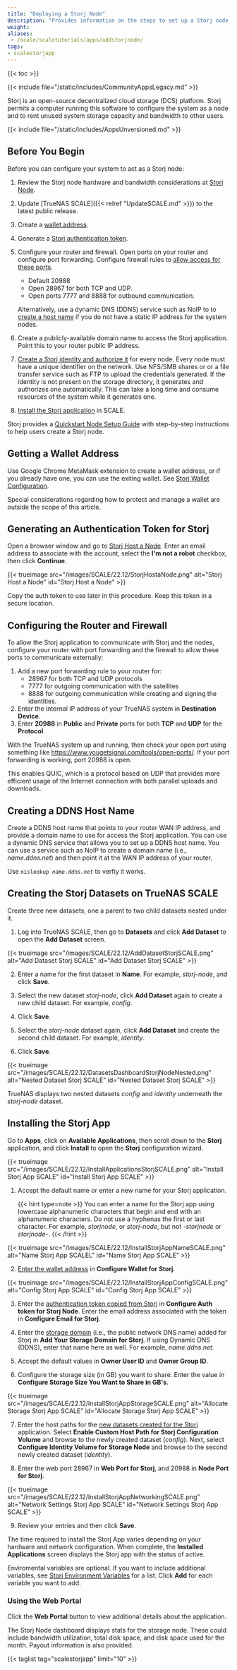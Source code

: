 ```yaml
---
title: "Deploying a Storj Node"
description: "Provides information on the steps to set up a Storj node on your TrueNAS SCALE system."
weight: 
aliases:
 - /scale/scaletutorials/apps/addstorjnode/
tags:
- scalestorjapp
---
```


{{< toc >}}

{{< include file="/static/includes/CommunityAppsLegacy.md" >}}

Storj is an open-source decentralized cloud storage (DCS) platform.
Storj permits a computer running this software to configure the system as a node and to rent unused system storage capacity and bandwidth to other users.

{{< include file="/static/includes/AppsUnversioned.md" >}}

## Before You Begin

Before you can configure your system to act as a Storj node:

1. Review the Storj node hardware and bandwidth considerations at [Storj Node](https://www.storj.io/node).

2. Update [TrueNAS SCALE]({{< relref "UpdateSCALE.md" >}}) to the latest public release.

3. Create a [wallet address](#getting-a-wallet-address).

4. Generate a [Storj authentication token](#generating-an-authentication-token-for-storj).

5. Configure your router and firewall.
   Open ports on your router and configure port forwarding. Configure firewall rules to [allow access for these ports](#configuring-the-router-and-firewall).
   * Default 20988
   * Open 28967 for both TCP and UDP.
   * Open ports 7777 and 8888 for outbound communication.

   Alternatively, use a dynamic DNS (DDNS) service such as NoIP to to [create a host name](#creating-a-ddns-host-name) if you do not have a static IP address for the system nodes.

6. Create a publicly-available domain name to access the Storj application. Point this to your router public IP address.

7. [Create a Storj identity and authorize it](https://docs.storj.io/node/dependencies/identity) for every node.
   Every node must have a unique identifier on the network. Use NFS/SMB shares or or a file transfer service such as FTP to upload the credentials generated.
   If the identity is not present on the storage directory, it generates and authorizes one automatically.
   This can take a long time and consume resources of the system while it generates one.

8. [Install the Storj application](#installing-the-storj-app) in SCALE.

Storj provides a [Quickstart Node Setup Guide](https://docs.storj.io/node/setup) with step-by-step instructions to help users create a Storj node.

## Getting a Wallet Address

Use Google Chrome MetaMask extension to create a wallet address, or if you already have one, you can use the exiting wallet.
See [Storj Wallet Configuration](https://support.storj.io/hc/en-us/articles/360026611692-How-do-I-hold-STORJ-What-is-a-valid-address-or-compatible-wallet-).

Special considerations regarding how to protect and manage a wallet are outside the scope of this article.

## Generating an Authentication Token for Storj

Open a browser window and go to [Storj Host a Node](https://www.storj.io/host-a-node).
Enter an email address to associate with the account, select the **I'm not a robot** checkbox, then click **Continue**.

{{< trueimage src="/images/SCALE/22.12/StorjHostaNode.png" alt="Storj Host a Node" id="Storj Host a Node" >}}

Copy the auth token to use later in this procedure. Keep this token in a secure location.

## Configuring the Router and Firewall
To allow the Storj application to communicate with Storj and the nodes, configure your router with port forwarding and the firewall to allow these ports to communicate externally:

1. Add a new port forwarding rule to your router for:
   * 28967 for both TCP and UDP protocols
   * 7777 for outgoing communication with the satellites
   * 8888 for outgoing communication while creating and signing the identities.
2. Enter the internal IP address of your TrueNAS system in **Destination Device**.
3. Enter **20988** in **Public** and **Private** ports for both **TCP** and **UDP** for the **Protocol**.

With the TrueNAS system up and running, then check your open port using something like https://www.yougetsignal.com/tools/open-ports/. If your port forwarding is working, port 20988 is open.

This enables QUIC, which is a protocol based on UDP that provides more efficient usage of the Internet connection with both parallel uploads and downloads.

## Creating a DDNS Host Name

Create a DDNS host name that points to your router WAN IP address, and provide a domain name to use for access the Storj application.
You can use a dynamic DNS service that allows you to set up a DDNS host name. You can use a service such as NoIP to create a domain name (i.e., *name.ddns.net*) and then point it at the WAN IP address of your router.

Use <code>nislookup <i>name.ddns.net</i></code> to verfiy it works.

## Creating the Storj Datasets on TrueNAS SCALE

Create three new datasets, one a parent to two child datasets nested under it.

1. Log into TrueNAS SCALE, then go to **Datasets** and click **Add Dataset** to open the **Add Dataset** screen.

{{< trueimage src="/images/SCALE/22.12/AddDatasetStorjSCALE.png" alt="Add Dataset Storj SCALE" id="Add Dataset Storj SCALE" >}}

2. Enter a name for the first dataset in **Name**. For example, *storj-node*, and click **Save**.

3. Select the new dataset *storj-node*, click **Add Dataset** again to create a new child dataset. For example, *config*.

4. Click **Save**.

5. Select the *storj-node* dataset again, click **Add Dataset** and create the second child dataset. For example, *identity*.

6. Click **Save**.

{{< trueimage src="/images/SCALE/22.12/DatasetsDashboardStorjNodeNested.png" alt="Nested Dataset Storj SCALE" id="Nested Dataset Storj SCALE" >}}

TrueNAS displays two nested datasets *config* and *identity* underneath the *storj-node* dataset.

## Installing the Storj App

Go to **Apps**, click on **Available Applications**, then scroll down to the **Storj** application, and click **Install** to open the **Storj** configuration wizard.

{{< trueimage src="/images/SCALE/22.12/InstallApplicationsStorjSCALE.png" alt="Install Storj App SCALE" id="Install Storj App SCALE" >}}

1. Accept the default name or enter a new name for your Storj application.

   {{< hint type=note >}}
   You can enter a name for the Storj app using lowercase alphanumeric characters that begin and end with an alphanumeric characters.
   Do not use a hyphenas the first or last character. For example, *storjnode*, or *storj-node*, but not *-storjnode* or *storjnode-*.
   {{< /hint >}}

{{< trueimage src="/images/SCALE/22.12/InstallStorjAppNameSCALE.png" alt="Name Storj App SCALEL" id="Name Storj App SCALE" >}}

2. [Enter the wallet address](#getting-a-wallet-address) in **Configure Wallet for Storj**.

{{< trueimage src="/images/SCALE/22.12/InstallStorjAppConfigSCALE.png" alt="Config Storj App SCALE" id="Config Storj App SCALE" >}}

3. Enter the [authentication token copied from Storj](#generating-an-authentication-token-for-storj) in **Configure Auth token for Storj Node**.
   Enter the email address associated with the token in **Configure Email for Storj**.

4. Enter the [storage domain](#creating-a-ddns-host-name) (i.e., the public network DNS name) added for Storj in **Add Your Storage Domain for Storj**.
   If using Dynamic DNS (DDNS), enter that name here as well. For example, *name.ddns.net*.

5. Accept the default values in **Owner User ID** and **Owner Group ID**.

6. Configure the storage size (in GB) you want to share. Enter the value in **Configure Storage Size You Want to Share in GB's**.

{{< trueimage src="/images/SCALE/22.12/InstallStorjAppStorageSCALE.png" alt="Allocate Storage Storj App SCALE" id="Allocate Storage Storj App SCALE" >}}

7. Enter the host paths for the [new datasets created for the Storj](#creating-the-storj-datasets-on-truenas-scale) application.
   Select **Enable Custom Host Path for Storj Configuration Volume** and browse to the newly created dataset (*config*).
   Next, select **Configure Identity Volume for Storage Node** and browse to the second newly created dataset (*identity*).

8. Enter the web port 28967 in **Web Port for Storj**, and 20988 in **Node Port for Storj**.

{{< trueimage src="/images/SCALE/22.12/InstallStorjAppNetworkingSCALE.png" alt="Network Settings Storj App SCALE" id="Network Settings Storj App SCALE" >}}

9. Review your entries and then click **Save**.

The time required to install the Storj App varies depending on your hardware and network configuration.
When complete, the **Installed Applications** screen displays the Storj app with the status of active.

Enviromental variables are optional.
If you want to include additional variables, see [Storj Environment Variables](https://storj.github.io/core/tutorial-environment-variables.html) for a list.
Click **Add** for each variable you want to add.

### Using the Web Portal

Click the **Web Portal** button to view additional details about the application.

The Storj Node dashboard displays stats for the storage node. These could include bandwidth utilization, total disk space, and disk space used for the month.
Payout information is also provided.

{{< taglist tag="scalestorjapp" limit="10" >}}
